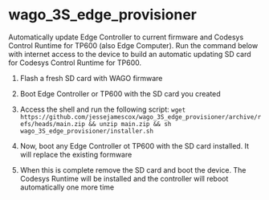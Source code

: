# wago_3S_edge_provisioner
Automatically update Edge Controller to current firmware and Codesys Control Runtime for TP600 (also Edge Computer).  Run the command below with internet access to the device to build an automatic updating SD card for Codesys Control Runtime for TP600.

1. Flash a fresh SD card with WAGO firmware

2. Boot Edge Controller or TP600 with the SD card you created

3. Access the shell and run the following script:
`wget https://github.com/jessejamescox/wago_3S_edge_provisioner/archive/refs/heads/main.zip && unzip main.zip && sh wago_3S_edge_provisioner/installer.sh`

4. Now, boot any Edge Controller ot TP600 with the SD card installed.  It will replace the existing formware

5. When this is complete remove the SD card and boot the device.  The Codesys Runtime will be installed and the controller will reboot automatically one more time
